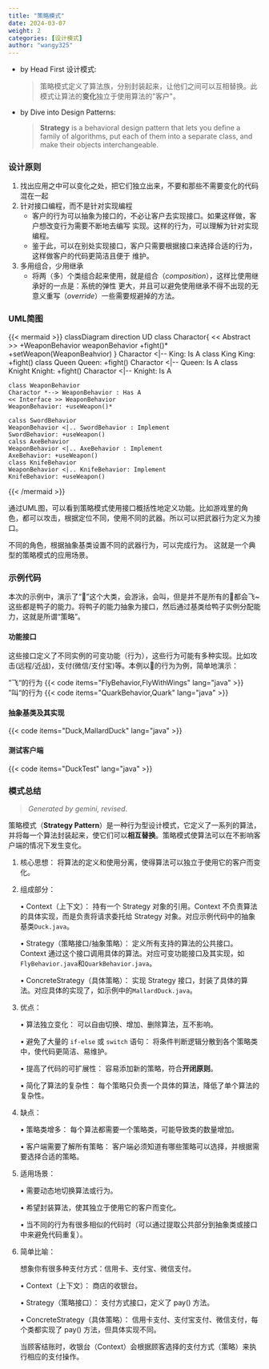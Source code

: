 ```yaml
---
title: "策略模式"
date: 2024-03-07
weight: 2
categories: [设计模式]
author: "wangy325"
---
```


- by Head First 设计模式:
    > 策略模式定义了算法族，分别封装起来，让他们之间可以互相替换。此模式让算法的**变化**独立于使用算法的"客户"。

- by Dive into Design Patterns:
    > **Strategy** is a behavioral design pattern that lets you define a family of algorithms,
  > put each of them into a separate class, and make their objects interchangeable.

  <!--more-->

### 设计原则

1. 找出应用之中可以变化之处，把它们独立出来，不要和那些不需要变化的代码混在一起
2. 针对接口编程，而不是针对实现编程
   - 客户的行为可以抽象为接口的，不必让客户去实现接口。如果这样做，客户想改变行为需要不断地去编写
   实现。这样的行为，可以理解为针对实现编程。
   - 鉴于此，可以在别处实现接口，客户只需要根据接口来选择合适的行为，这样做客户的代码更简洁且便于
   维护。
3. 多用组合，少用继承
   - 将两（多）个类组合起来使用，就是组合（*composition*），这样比使用继承好的一点是：系统的弹性
   更大，并且可以避免使用继承不得不出现的无意义重写（*override*）一些需要规避掉的方法。

### UML简图

{{< mermaid >}}
classDiagram
    direction UD
    class Charactor{
        << Abstract >>
        +WeaponBehavior weaponBehavior
        +fight()*
        +setWeapon(WeaponBeahvior)
    }
    Charactor <|-- King: Is A
    class King
    King: +fight()
    class Queen
    Queen: +fight()
    Charactor <|-- Queen: Is A
    class Knight
    Knight: +fight()
    Charactor <|-- Knight: Is A
    
    class WeaponBehavior
    Charactor *--> WeaponBehavior : Has A
    << Interface >> WeaponBehavior
    WeaponBehavior: +useWeapon()*
    
    calss SwordBehavior
    WeaponBehavior <|.. SwordBehavior : Implement
    SwordBehavior: +useWeapon()
    calss AxeBehavior
    WeaponBehavior <|.. AxeBehavior : Implement
    AxeBehavior: +useWeapon()
    class KnifeBehavior
    WeaponBehavior <|.. KnifeBehavior: Implement
    KnifeBehavior: +useWeapon()
{{< /mermaid >}}

通过UML图，可以看到策略模式使用接口概括性地定义功能。比如游戏里的角色，都可以攻击，根据定位不同，使用不同的武器。所以可以把武器行为定义为接口。

不同的角色，根据抽象基类设置不同的武器行为，可以完成行为。
这就是一个典型的策略模式的应用场景。

### 示例代码

本次的示例中，演示了“🦆”这个大类，会游泳，会叫，但是并不是所有的🦆都会飞~这些都是鸭子的能力。将鸭子的能力抽象为接口，然后通过基类给鸭子实例分配能力，这就是所谓“策略”。

#### 功能接口

这些接口定义了不同实例的可变功能（行为），这些行为可能有多种实现。比如攻击(远程/近战)，支付(微信/支付宝)等。本例以🦆的行为为例，简单地演示：

”飞“的行为
{{< code items="FlyBehavior,FlyWithWings" lang="java" >}}
”叫“的行为
{{< code items="QuarkBehavior,Quark" lang="java" >}}

#### 抽象基类及其实现

{{< code items="Duck,MallardDuck" lang="java" >}}

#### 测试客户端

{{< code items="DuckTest" lang="java" >}}

### 模式总结

> *Generated by gemini, revised*.

策略模式（**Strategy Pattern**）是一种行为型设计模式，它定义了一系列的算法，并将每一个算法封装起来，使它们可以**相互替换**。策略模式使算法可以在不影响客户端的情况下发生变化。

1) 核心思想： 将算法的定义和使用分离，使得算法可以独立于使用它的客户而变化。

2) 组成部分：

    • Context（上下文）： 持有一个 Strategy 对象的引用。Context 不负责算法的具体实现，而是负责将请求委托给 Strategy 对象。对应示例代码中的抽象基类`Duck.java`。

    • Strategy（策略接口/抽象策略）： 定义所有支持的算法的公共接口。Context 通过这个接口调用具体的算法。对应可变功能接口及其实现，如`FlyBehavior.java`和`QuarkBehavior.java`。

    • ConcreteStrategy（具体策略）： 实现 Strategy 接口，封装了具体的算法。对应具体的实现了，如示例中的`MallardDuck.java`。

3) 优点：

    • 算法独立变化： 可以自由切换、增加、删除算法，互不影响。

    • 避免了大量的 `if-else` 或 `switch` 语句： 将条件判断逻辑分散到各个策略类中，使代码更简洁、易维护。

    • 提高了代码的可扩展性： 容易添加新的策略，符合**开闭原则**。

    • 简化了算法的复杂性： 每个策略只负责一个具体的算法，降低了单个算法的复杂性。

4) 缺点：

    • 策略类增多： 每个算法都需要一个策略类，可能导致类的数量增加。

    • 客户端需要了解所有策略： 客户端必须知道有哪些策略可以选择，并根据需要选择合适的策略。

5) 适用场景：

    • 需要动态地切换算法或行为。

    • 希望封装算法，使其独立于使用它的客户而变化。

    • 当不同的行为有很多相似的代码时（可以通过提取公共部分到抽象类或接口中来避免代码重复）。

6) 简单比喻：

    想象你有很多种支付方式：信用卡、支付宝、微信支付。

    • Context（上下文）： 商店的收银台。

    • Strategy（策略接口）： 支付方式接口，定义了 pay() 方法。

    • ConcreteStrategy（具体策略）： 信用卡支付、支付宝支付、微信支付，每个类都实现了 pay() 方法，但具体实现不同。

    当顾客结账时，收银台（Context）会根据顾客选择的支付方式（策略）来执行相应的支付操作。
